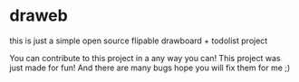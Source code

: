 # draweb

this is just a simple open source flipable drawboard + todolist project

You can contribute to this project in a any way you can!
This project was just made for fun!
And there are many bugs hope you will fix them for me ;)

 
